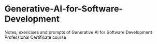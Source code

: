 # Generative-AI-for-Software-Development
Notes, exericises and prompts of Generative AI for Software Development Professional Certificate course
